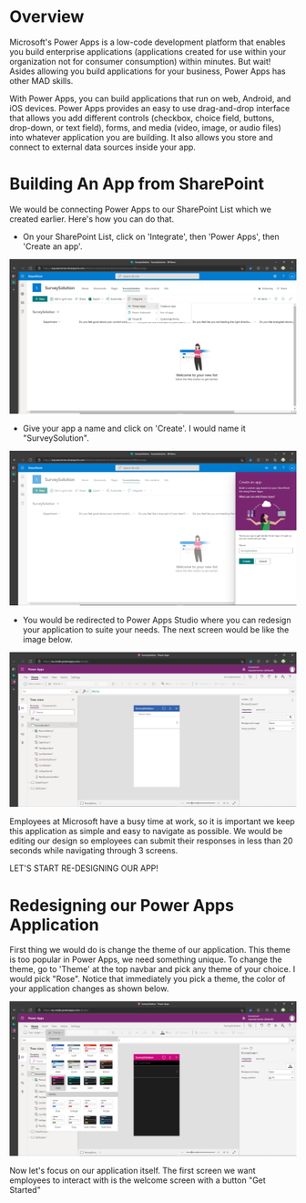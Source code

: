 # Overview
Microsoft's Power Apps is a low-code development platform that enables you build enterprise applications (applications created for use within your organization not for consumer consumption) within minutes. But wait! Asides allowing you build applications for your business, Power Apps has other MAD skills.

With Power Apps, you can build applications that run on web, Android, and iOS devices. Power Apps provides an easy to use drag-and-drop interface that allows you add different controls (checkbox, choice field, buttons, drop-down, or text field), forms, and media (video, image, or audio files) into whatever application you are building. It also allows you store and connect to external data sources inside your app.

# Building An App from SharePoint
We would be connecting Power Apps to our SharePoint List which we created earlier. Here's how you can do that.
- On your SharePoint List, click on 'Integrate', then 'Power Apps', then 'Create an app'.

![](/Images/powerapps-1.PNG)

- Give your app a name and click on 'Create'. I would name it "SurveySolution".

![](/Images/powerapps-2.PNG)

- You would be redirected to Power Apps Studio where you can redesign your application to suite your needs. The next screen would be like the image below.

![](/Images/powerapps-3.PNG)

Employees at Microsoft have a busy time at work, so it is important we keep this application as simple and easy to navigate as possible. We would be editing our design so employees can submit their responses in less than 20 seconds while navigating through 3 screens.

LET'S START RE-DESIGNING OUR APP!

# Redesigning our Power Apps Application
First thing we would do is change the theme of our application. This theme is too popular in Power Apps, we need something unique. To change the theme, go to 'Theme' at the top navbar and pick any theme of your choice. I would pick "Rose". Notice that immediately you pick a theme, the color of your application changes as shown below.

![](/Images/powerapps-4.PNG)

Now let's focus on our application itself. The first screen we want employees to interact with is the welcome screen with a button "Get Started"